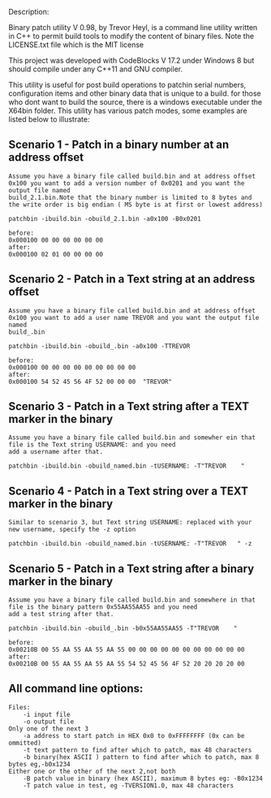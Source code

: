 Description:

Binary patch utility V 0.98, by Trevor Heyl, is a command line utility written in C++ to permit build tools to modify the content of binary files. Note the LICENSE.txt file which is the MIT license

This project was developed with CodeBlocks V 17.2 under Windows 8 but should compile under any C++11 and GNU compiler.

This utility is useful for post build operations to patchin serial numbers, configuration items and other binary data that is unique to a build. for those who dont want to build the source, there is a windows executable under the X64bin folder.
This utility has various patch modes, some examples are listed below to illustrate:

Scenario 1 -  Patch in a binary number at an address offset
-----------------------------------------------------------
    Assume you have a binary file called build.bin and at address offset 0x100 you want to add a version number of 0x0201 and you want the output file named
    build_2.1.bin.Note that the binary number is limited to 8 bytes and the write order is big endian ( MS byte is at first or lowest address)

    patchbin -ibuild.bin -obuild_2.1.bin -a0x100 -B0x0201

    before:
    0x000100 00 00 00 00 00 00
    after:
    0x000100 02 01 00 00 00 00

Scenario 2 -  Patch in a Text string at an address offset
-----------------------------------------------------------
    Assume you have a binary file called build.bin and at address offset 0x100 you want to add a user name TREVOR and you want the output file named
    build_.bin

    patchbin -ibuild.bin -obuild_.bin -a0x100 -TTREVOR

    before:
    0x000100 00 00 00 00 00 00 00 00 00
    after:
    0x000100 54 52 45 56 4F 52 00 00 00  "TREVOR"


Scenario 3 -  Patch in a Text string  after a TEXT marker in the binary
-----------------------------------------------------------------------
    Assume you have a binary file called build.bin and somewher ein that file is the Text string USERNAME: and you need
    add a username after that.

    patchbin -ibuild.bin -obuild_named.bin -tUSERNAME: -T"TREVOR    "

Scenario 4 -  Patch in a Text string  over a TEXT marker in the binary
-----------------------------------------------------------------------
    Similar to scenario 3, but Text string USERNAME: replaced with your new username, specify the -z option

    patchbin -ibuild.bin -obuild_named.bin -tUSERNAME: -T"TREVOR   " -z

Scenario 5 -  Patch in a Text string after a binary marker in the binary
-----------------------------------------------------------------------
    Assume you have a binary file called build.bin and somewhere in that file is the binary pattern 0x55AA55AA55 and you need
    add a test string after that.

    patchbin -ibuild.bin -obuild_.bin -b0x55AA55AA55 -T"TREVOR    "

    before:
    0x00210B 00 55 AA 55 AA 55 AA 55 00 00 00 00 00 00 00 00 00 00 00
    after:
    0x00210B 00 55 AA 55 AA 55 AA 55 54 52 45 56 4F 52 20 20 20 20 00

All command line options:
-------------------------
    Files:
        -i input file
        -o output file
    Only one of the next 3
        -a address to start patch in HEX 0x0 to 0xFFFFFFFF (0x can be ommitted)
        -t text pattern to find after which to patch, max 48 characters 
        -b binary(hex ASCII ) pattern to find after which to patch, max 8 bytes eg,-b0x1234
    Either one or the other of the next 2,not both
        -B patch value in binary (hex ASCII), maximum 8 bytes eg: -B0x1234
        -T patch value in test, eg -TVERSION1.0, max 48 characters

